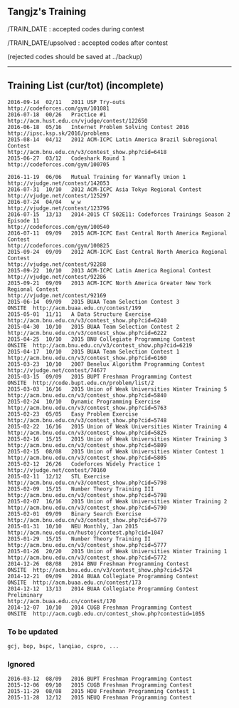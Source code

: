 ## Tangjz's Training

/TRAIN_DATE : accepted codes during contest

/TRAIN_DATE/upsolved : accepted codes after contest

(rejected codes should be saved at ../backup)

---

## Training List (cur/tot) (incomplete)
	2016-09-14	02/11	2011 USP Try-outs
	http://codeforces.com/gym/101081
	2016-07-18	00/26	Practice #1
	http://acm.hust.edu.cn/vjudge/contest/122650
	2016-06-18	05/16	Internet Problem Solving Contest 2016
	http://ipsc.ksp.sk/2016/problems
	2015-08-14	04/12	2012 ACM-ICPC Latin America Brazil Subregional Contest
	http://acm.bnu.edu.cn/v3/contest_show.php?cid=6418
	2015-06-27	03/12	Codeshark Round 1
	http://codeforces.com/gym/100705
	
	2016-11-19	06/06	Mutual Training for Wannafly Union 1
	http://vjudge.net/contest/142053
	2016-07-31	10/10	2012 ACM-ICPC Asia Tokyo Regional Contest
	http://vjudge.net/contest/125297
	2016-07-24	04/04	w_w
	http://vjudge.net/contest/123796
	2016-07-15	13/13	2014-2015 CT S02E11: Codeforces Trainings Season 2 Episode 11
	http://codeforces.com/gym/100540
	2016-07-11	09/09	2015 ACM-ICPC East Central North America Regional Contest
	http://codeforces.com/gym/100825
	2015-09-24	09/09	2012 ACM-ICPC East Central North America Regional Contest
	http://vjudge.net/contest/92288
	2015-09-22	10/10	2013 ACM-ICPC Latin America Regional Contest
	http://vjudge.net/contest/92286
	2015-09-21	09/09	2013 ACM-ICPC North America Greater New York Regional Contest
	http://vjudge.net/contest/92169
	2015-06-14	09/09	2015 BUAA Team Selection Contest 3
	ONSITE	http://acm.buaa.edu.cn/contest/199
	2015-05-01	11/11	A Data Structure Exercise
	http://acm.bnu.edu.cn/v3/contest_show.php?cid=6240
	2015-04-30	10/10	2015 BUAA Team Selection Contest 2
	http://acm.bnu.edu.cn/v3/contest_show.php?cid=6222
	2015-04-25	10/10	2015 BNU Collegiate Programming Contest
	ONSITE	http://acm.bnu.edu.cn/v3/contest_show.php?cid=6219
	2015-04-17	10/10	2015 BUAA Team Selection Contest 1
	http://acm.bnu.edu.cn/v3/contest_show.php?cid=6160
	2015-03-23	10/10	2007 Benelux Algorithm Programming Contest
	http://vjudge.net/contest/74677
	2015-03-15	09/09	2015 BUPT Freshman Programming Contest
	ONSITE	http://code.bupt.edu.cn/problem/list/2
	2015-03-03	16/16	2015 Union of Weak Universities Winter Training 5
	http://acm.bnu.edu.cn/v3/contest_show.php?cid=5840
	2015-02-24	10/10	Dynamic Programming Exercise
	http://acm.bnu.edu.cn/v3/contest_show.php?cid=5763 
	2015-02-23	05/05	Easy Problem Exercise
	http://acm.bnu.edu.cn/v3/contest_show.php?cid=5748
	2015-02-22	16/16	2015 Union of Weak Universities Winter Training 4
	http://acm.bnu.edu.cn/v3/contest_show.php?cid=5825
	2015-02-16	15/15	2015 Union of Weak Universities Winter Training 3
	http://acm.bnu.edu.cn/v3/contest_show.php?cid=5809
	2015-02-15	08/08	2015 Union of Weak Universities Winter Contest 1
	http://acm.bnu.edu.cn/v3/contest_show.php?cid=5805
	2015-02-12	26/26	Codeforces Widely Practice 1
	http://vjudge.net/contest/70160
	2015-02-11	12/12	STL Exercise
	http://acm.bnu.edu.cn/v3/contest_show.php?cid=5798
	2015-02-09	15/15	Number Theory Training III
	http://acm.bnu.edu.cn/v3/contest_show.php?cid=5798
	2015-02-07	16/16	2015 Union of Weak Universities Winter Training 2
	http://acm.bnu.edu.cn/v3/contest_show.php?cid=5790
	2015-02-01	09/09	Binary Search Exercise
	http://acm.bnu.edu.cn/v3/contest_show.php?cid=5779
	2015-01-31	10/10	NEU Monthly, Jan 2015
	http://acm.neu.edu.cn/hustoj/contest.php?cid=1047
	2015-01-29	15/15	Number Theory Training II
	http://acm.bnu.edu.cn/v3/contest_show.php?cid=5777
	2015-01-26	20/20	2015 Union of Weak Universities Winter Training 1
	http://acm.bnu.edu.cn/v3/contest_show.php?cid=5772
	2014-12-26	08/08	2014 BNU Freshman Programming Contest
	ONSITE	http://acm.bnu.edu.cn/v3/contest_show.php?cid=5724
	2014-12-21	09/09	2014 BUAA Collegiate Programming Contest
	ONSITE	http://acm.buaa.edu.cn/contest/173
	2014-12-12	13/13	2014 BUAA Collegiate Programming Contest Preliminary
	http://acm.buaa.edu.cn/contest/170
	2014-12-07	10/10	2014 CUGB Freshman Programming Contest
	ONSITE	http://acm.cugb.edu.cn/contest_show.php?contestid=1055

### To be updated
	gcj, bop, bspc, lanqiao, cspro, ...

### Ignored
	2016-03-12	08/09	2016 BUPT Freshman Programming Contest
	2015-12-06	09/10	2015 CUGB Freshman Programming Contest
	2015-11-29	08/08	2015 HDU Freshman Programming Contest 1
	2015-11-28	12/12	2015 NEUQ Freshman Programming Contest
